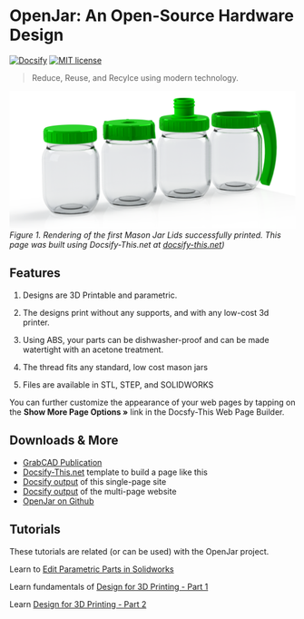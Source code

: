 # OpenJar: An Open-Source Hardware Design

[![Docsify](https://img.shields.io/npm/v/docsify?label=docsify)](https://docsify.js.org/)
[![MIT license](https://img.shields.io/badge/License-MIT-blue.svg)](https://github.com/hibbitts-design/docsify-open-course-starter-kit/blob/main/LICENSE)

> Reduce, Reuse, and Recylce using modern technology.

![ Open Jars Rendering](rend_jars_array.png)
_Figure 1. Rendering of the first Mason Jar Lids successfully printed.  This page was built using Docsify-This.net at [docsify-this.net](https://docsify-this.net/?basePath=https://raw.githubusercontent.com/dmalawey/OpenJar/main&sidebar=true#/))_

Features
---

1. Designs are 3D Printable and parametric.

2. The designs print without any supports, and with any low-cost 3d printer.

3. Using ABS, your parts can be dishwasher-proof and can be made watertight with an acetone treatment.

4. The thread fits any standard, low cost mason jars

5. Files are available in STL, STEP, and SOLIDWORKS

You can further customize the appearance of your web pages by tapping on the **Show More Page Options »** link in the Docsfy-This Web Page Builder.

Downloads & More
---
 

* [GrabCAD Publication](https://grabcad.com/library/openjar-1)
* [Docsify-This.net](https://docsify-this.net/#/) template to build a page like this
* [Docsify output](https://docsify-this.net/?basePath=https://raw.githubusercontent.com/dmalawey/OpenJar/main&sidebar=true#/) of this single-page site
* [Docsify output](https://docsify-this.net/?basePath=https://raw.githubusercontent.com/dmalawey/OpenJar/main&homepage=home.md) of the multi-page website
* [OpenJar on Github](https://github.com/dmalawey/OpenJar)

Tutorials
---

These tutorials are related (or can be used) with the OpenJar project.

Learn to [Edit Parametric Parts in Solidworks](https://grabcad.com/tutorials/how-to-edit-parametric-parts-solidworks)

Learn fundamentals of [Design for 3D Printing - Part 1](https://youtu.be/HYnm2MD0Nks)

Learn [Design for 3D Printing - Part 2](https://youtu.be/LMyhFwJscI0)
